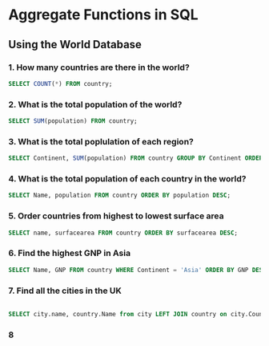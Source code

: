 # Aggregate Functions in SQL

## Using the World Database

### 1. How many countries are there in the world?

```sql
SELECT COUNT(*) FROM country;
```

### 2. What is the total population of the world?

```sql
SELECT SUM(population) FROM country;
```

### 3. What is the total poplulation of each region?

```sql
SELECT Continent, SUM(population) FROM country GROUP BY Continent ORDER BY SUM(population) DESC;
```

### 4. What is the total population of each country in the world?

```sql
SELECT Name, population FROM country ORDER BY population DESC;
```

### 5. Order countries from highest to lowest surface area

```sql
SELECT name, surfacearea FROM country ORDER BY surfacearea DESC;
```

### 6. Find the highest GNP in Asia

```sql
SELECT Name, GNP FROM country WHERE Continent = 'Asia' ORDER BY GNP DESC LIMIT 1;

```

### 7. Find all the cities in the UK

```sql

SELECT city.name, country.Name from city LEFT JOIN country on city.CountryCode = country.code WHERE country.Name = "United Kingdom";

```

### 8
